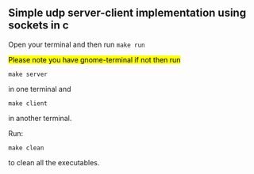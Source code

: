 ## Simple udp server-client implementation using sockets in c

Open your terminal and then run 
`make run`

<mark>Please note you have gnome-terminal if not then run </mark>

`make server`

in one terminal and

`make client`

in another terminal.

Run:

`make clean`

to clean all the executables.